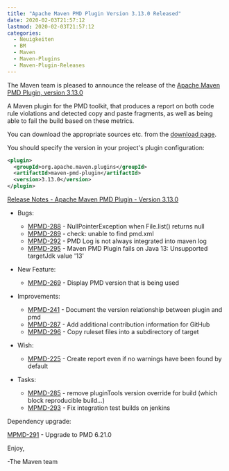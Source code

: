 ```yaml
---
title: "Apache Maven PMD Plugin Version 3.13.0 Released"
date: 2020-02-03T21:57:12
lastmod: 2020-02-03T21:57:12
categories:
  - Neuigkeiten
  - BM
  - Maven
  - Maven-Plugins
  - Maven-Plugin-Releases
---
```

The Maven team is pleased to announce the release of the 
[Apache Maven PMD Plugin, version 3.13.0](https://maven.apache.org/plugins/maven-pmd-plugin/)

A Maven plugin for the PMD toolkit, that produces a report on both code rule
violations and detected copy and paste fragments, as well as being able to fail
the build based on these metrics.

You can download the appropriate sources etc. from the 
[download page](https://maven.apache.org/plugins/maven-pmd-plugin/download.cgi).

You should specify the version in your project's plugin configuration:

```xml
<plugin>
  <groupId>org.apache.maven.plugins</groupId>
  <artifactId>maven-pmd-plugin</artifactId>
  <version>3.13.0</version>
</plugin>
```

<!-- more -->

[Release Notes - Apache Maven PMD Plugin - Version 3.13.0](https://issues.apache.org/jira/secure/ReleaseNote.jspa?projectId=12317621&version=12345409)

* Bugs:

  * [MPMD-288](https://issues.apache.org/jira/browse/MPMD-288) - NullPointerException when File.list() returns null
  * [MPMD-289](https://issues.apache.org/jira/browse/MPMD-289) - check: unable to find pmd.xml
  * [MPMD-292](https://issues.apache.org/jira/browse/MPMD-292) - PMD Log is not always integrated into maven log
  * [MPMD-295](https://issues.apache.org/jira/browse/MPMD-295) - Maven PMD Plugin fails on Java 13: Unsupported targetJdk value '13'

* New Feature:

  * [MPMD-269](https://issues.apache.org/jira/browse/MPMD-269) - Display PMD version that is being used

* Improvements:

  * [MPMD-241](https://issues.apache.org/jira/browse/MPMD-241) - Document the version relationship between plugin and pmd
  * [MPMD-287](https://issues.apache.org/jira/browse/MPMD-287) - Add additional contribution information for GitHub
  * [MPMD-296](https://issues.apache.org/jira/browse/MPMD-296) - Copy ruleset files into a subdirectory of target

* Wish:

  * [MPMD-225](https://issues.apache.org/jira/browse/MPMD-225) - Create report even if no warnings have been found by default

* Tasks:

  * [MPMD-285](https://issues.apache.org/jira/browse/MPMD-285) - remove pluginTools version override for build (which block reproducible build...)
  * [MPMD-293](https://issues.apache.org/jira/browse/MPMD-293) - Fix integration test builds on jenkins

Dependency upgrade:

[MPMD-291](https://issues.apache.org/jira/browse/MPMD-291) - Upgrade to PMD 6.21.0

Enjoy,

-The Maven team

